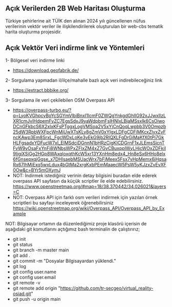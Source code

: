 ## Açık Verilerden 2B Web Haritası Oluşturma
Türkiye şehirlerine ait TÜİK den alınan 2024 yılı güncellenen nüfus verilerinin vektör veriler ile ilişkilendirilerek oluşturulan bir web-cbs tematik harita oluşturma projesidir.

 
## Açık Vektör Veri indirme link ve Yöntemleri

1- Bölgesel veri indirme linki 
- https://download.geofabrik.de/

2- Sorgulama yapmadan il/ilçe/mahalle bazlı açık veri indirebileceğiniz link 
- https://extract.bbbike.org/

3- Sorgulama ile veri çekilebilen OSM Overpass API 
- https://overpass-turbo.eu/?q=LyoKVGhpcyBoYcSGYmVlbiBnxI1lcmF0ZWQgYnkgdGhlIG92xJJwxIlzLXR1cmJvIHdpemFyZC7EgsSdxJ9yaWdpbmFsIHNlxLBjaMSsxIk6CsOiwoDCnGFkbcS6X2xlxKFsPTggxLogVMSoa2V5xYjCnQoqLwpbb3V0Ompzb25dW3RpbWXFpcWnMjUwXTsKLy8gZmV0xYIgxLDFgCDFiMKcxZlyxZvFncKAwp3Em8SrxL_FgcWDxLoKe3vEkG9jb2RlQXLFgDrGiMaKfX0tPi7GkHLFgsadxYDFucW7xI_ElMSdciDGnnN1bHRzCigKICDGrnF1xJLEmsSjcnTFvW9yOsaFxYnFi8WNbsWPxZFlxZM4xZ7GvCBuxpplWyLHjcWOxZDFkiI9IjgiXSjGg2HGp8WAxqloxqthKcW5xr13YXnHm8edx4_Hn8eSx6HHo8elx6fGnsepxqjGqse_x7DHlsaebMSUacWrx7bFjMeex5Fsx7vHpMemx6jHqsaRx67IhMiExq5wxLdux4bGtMa2xrgKxbPEmMaaecW5PsW5yKJzxZvEvXF0Ow&c=BYr5mOXymJ
- NOT: İndirmek istediğiniz verinin detay bilgisini buradan elde ederek overpass API sayfasın da küçük scriptler ile elde edebilirsiniz. https://www.openstreetmap.org/#map=18/38.370442/34.026021&layers=C
- NOT: Overpass API için farklı osm verileri indirmek için yazılan örnek scriptleri bu sayfayı inceleyerek öğrenebilirsiniz https://wiki.openstreetmap.org/wiki/Overpass_API/Overpass_API_by_Example

NOT: Bilgisayar ortamın da düzenlediğimiz proje klasörü içerisin de aşağıdaki git komutlarını açtığımız bash terminalin de çalıştırırız;

 - git init
 - git status
 - git branch -m master main
 - git add .
 - git commit -m "Dosyalar Bilgisayardan yüklendi."
 - git log
 - git config user.name
 - git config user.email
 - git remote -v
 - git remote add origin "https://github.com/tr-secgeo/virtual_reality-osiad.git" 
 - git push -u origin main
